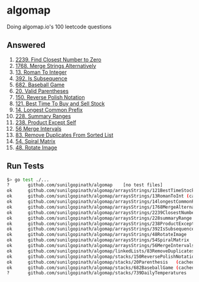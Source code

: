 # algomap
Doing algomap.io's 100 leetcode questions

## Answered

1. [2239. Find Closest Number to Zero](./arraysStrings/2239ClosestNumber/)
2. [1768. Merge Strings Alternatively](./arraysStrings/1768MergeAlternatively/)
3. [13. Roman To Integer](./arraysStrings/13RomanToInt/)
4. [392. Is Subsequence](./arraysStrings/392IsSubsequence/)
5. [682. Baseball Game](./stacks/682BaseballGame/)
6. [20. Valid Parentheses](./stacks/20ValidParentheses/)
7. [150. Reverse Polish Notation](./stacks/150ReversePolishNotation/)
8. [121. Best Time To Buy and Sell Stock](./stocks/121BestTimeToBuyAndSellStock/)
9. [14. Longest Common Prefix](./strings/14LongestCommonPrefix/)
10. [228. Summary Ranges](./ranges/228SummaryRanges/)
11. [238. Product Except Self](./arraysStrings/238ProductExceptSelf/)
12. [56 Merge Intervals](./arraysStrings/56MergeIntervals/)
13. [83. Remove Duplicates From Sorted List](./linkedLists/83RemoveDuplicates/)
14. [54. Spiral Matrix](./arraysStrings/54SpiralMatrix/)
15. [48. Rotate Image](./arraysStrings/48RotateImage/)

## Run Tests
```sh
$> go test ./...
?   	github.com/sunilgopinath/algomap	[no test files]
ok  	github.com/sunilgopinath/algomap/arraysStrings/121BestTimeStock	(cached)
ok  	github.com/sunilgopinath/algomap/arraysStrings/13RomanToInt	(cached)
ok  	github.com/sunilgopinath/algomap/arraysStrings/14longestCommonPrefix	(cached)
ok  	github.com/sunilgopinath/algomap/arraysStrings/1768MergeAlternatively	(cached)
ok  	github.com/sunilgopinath/algomap/arraysStrings/2239ClosestNumber	(cached)
ok  	github.com/sunilgopinath/algomap/arraysStrings/228summaryRange	(cached)
ok  	github.com/sunilgopinath/algomap/arraysStrings/238ProductExceptSelf	(cached)
ok  	github.com/sunilgopinath/algomap/arraysStrings/392IsSubsequence	(cached)
ok  	github.com/sunilgopinath/algomap/arraysStrings/48RotateImage	0.254s
ok  	github.com/sunilgopinath/algomap/arraysStrings/54SpiralMatrix	(cached)
ok  	github.com/sunilgopinath/algomap/arraysStrings/56MergeIntervals	(cached)
ok  	github.com/sunilgopinath/algomap/linkedLists/83RemoveDuplicates	(cached)
ok  	github.com/sunilgopinath/algomap/stacks/150ReversePolishNotation	(cached)
ok  	github.com/sunilgopinath/algomap/stacks/20Parenthesis	(cached)
ok  	github.com/sunilgopinath/algomap/stacks/682BaseballGame	(cached)
?   	github.com/sunilgopinath/algomap/stacks/739DailyTemperatures	[no test files]
